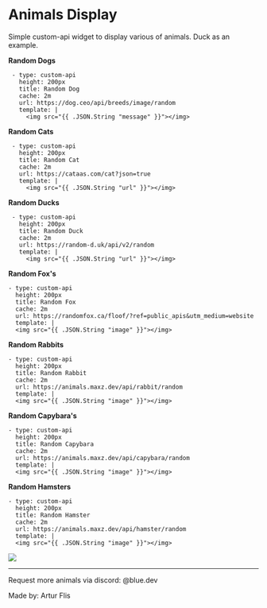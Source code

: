 # Animals Display
Simple custom-api widget to display various of animals. Duck as an example. 

**Random Dogs**
```
 - type: custom-api
   height: 200px
   title: Random Dog
   cache: 2m
   url: https://dog.ceo/api/breeds/image/random
   template: |
     <img src="{{ .JSON.String "message" }}"></img>
```
**Random Cats**
```
 - type: custom-api
   height: 200px
   title: Random Cat
   cache: 2m
   url: https://cataas.com/cat?json=true
   template: |
     <img src="{{ .JSON.String "url" }}"></img>
```
**Random Ducks**
```
 - type: custom-api
   height: 200px
   title: Random Duck
   cache: 2m
   url: https://random-d.uk/api/v2/random
   template: |
     <img src="{{ .JSON.String "url" }}"></img>
```
**Random Fox's**
```
- type: custom-api
  height: 200px
  title: Random Fox
  cache: 2m
  url: https://randomfox.ca/floof/?ref=public_apis&utm_medium=website
  template: |
  <img src="{{ .JSON.String "image" }}"></img>
```
**Random Rabbits**
```
- type: custom-api
  height: 200px
  title: Random Rabbit
  cache: 2m
  url: https://animals.maxz.dev/api/rabbit/random
  template: |
  <img src="{{ .JSON.String "image" }}"></img>
```
**Random Capybara's**
```
- type: custom-api
  height: 200px
  title: Random Capybara
  cache: 2m
  url: https://animals.maxz.dev/api/capybara/random
  template: |
  <img src="{{ .JSON.String "image" }}"></img>
```
**Random Hamsters**
```
- type: custom-api
  height: 200px
  title: Random Hamster
  cache: 2m
  url: https://animals.maxz.dev/api/hamster/random
  template: |
  <img src="{{ .JSON.String "image" }}"></img>
```
<img src="preview.png">
<hr>
Request more animals via discord: @blue.dev

Made by: Artur Flis

